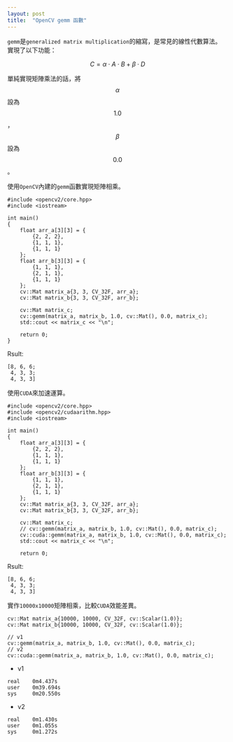 ```yaml
---
layout: post
title:  "OpenCV gemm 函數"
---
```

`gemm`是`generalized matrix multiplication`的縮寫，是常見的線性代數算法。
實現了以下功能：

$$
C = \alpha \cdot A \cdot B + \beta \cdot D
$$

單純實現矩陣乘法的話，將 $$\alpha$$ 設為 $$1.0$$ ， $$\beta$$ 設為 $$0.0$$ 。

使用`OpenCV`內建的`gemm`函數實現矩陣相乘。
```c++=
#include <opencv2/core.hpp>
#include <iostream>

int main()
{
    float arr_a[3][3] = {
        {2, 2, 2},
        {1, 1, 1},
        {1, 1, 1}
    };
    float arr_b[3][3] = {
        {1, 1, 1},
        {2, 1, 1},
        {1, 1, 1}
    };
    cv::Mat matrix_a{3, 3, CV_32F, arr_a};
    cv::Mat matrix_b{3, 3, CV_32F, arr_b};

    cv::Mat matrix_c;
    cv::gemm(matrix_a, matrix_b, 1.0, cv::Mat(), 0.0, matrix_c);
    std::cout << matrix_c << "\n";

    return 0;
}
```
Rsult:
```bash=
[8, 6, 6;
 4, 3, 3;
 4, 3, 3]
```

使用`CUDA`來加速運算。
```c++=
#include <opencv2/core.hpp>
#include <opencv2/cudaarithm.hpp>
#include <iostream>

int main()
{
    float arr_a[3][3] = {
        {2, 2, 2},
        {1, 1, 1},
        {1, 1, 1}
    };
    float arr_b[3][3] = {
        {1, 1, 1},
        {2, 1, 1},
        {1, 1, 1}
    };
    cv::Mat matrix_a{3, 3, CV_32F, arr_a};
    cv::Mat matrix_b{3, 3, CV_32F, arr_b};

    cv::Mat matrix_c;
    // cv::gemm(matrix_a, matrix_b, 1.0, cv::Mat(), 0.0, matrix_c);
    cv::cuda::gemm(matrix_a, matrix_b, 1.0, cv::Mat(), 0.0, matrix_c);
    std::cout << matrix_c << "\n";

    return 0;
```
Rsult:
```bash=
[8, 6, 6;
 4, 3, 3;
 4, 3, 3]
```

實作`10000x10000`矩陣相乘，比較`CUDA`效能差異。
```c++=
cv::Mat matrix_a{10000, 10000, CV_32F, cv::Scalar(1.0)};
cv::Mat matrix_b{10000, 10000, CV_32F, cv::Scalar(1.0)};

// v1
cv::gemm(matrix_a, matrix_b, 1.0, cv::Mat(), 0.0, matrix_c);
// v2
cv::cuda::gemm(matrix_a, matrix_b, 1.0, cv::Mat(), 0.0, matrix_c);
```
- v1
```bash=
real	0m4.437s
user	0m39.694s
sys 	0m20.550s
```
- v2
```bash=
real	0m1.430s
user	0m1.055s
sys 	0m1.272s
```
